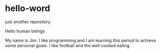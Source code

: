 # hello-word
just another repository

Hello human beings

My name is Jim. I like programming and I am learning this period to achieve some personal goals.
I like football and the well cooked eating. `
